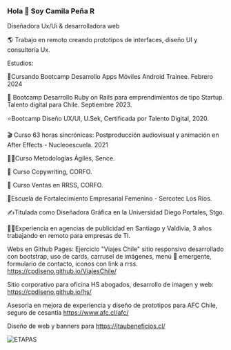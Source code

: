 ### Hola 👋 Soy Camila Peña R 
Diseñadora Ux/Ui & desarrolladora web

🌎 Trabajo en remoto creando prototipos de interfaces, diseño UI y consultoría Ux.

Estudios:

📱Cursando Bootcamp Desarrollo Apps Móviles Android Trainee. Febrero 2024

💎 Bootcamp Desarrollo Ruby on Rails para emprendimientos de tipo Startup. Talento digital para Chile. Septiembre 2023.

⭐Bootcamp Diseño UX/UI, U.Sek, Certificada por Talento Digital, 2020. 

🎬 Curso 63 horas sincrónicas: Postproducción audiovisual y animación en After Effects - Nucleoescuela. 2021

👩‍💼Curso Metodologías Ágiles, Sence. 

📝 Curso Copywriting, CORFO. 

🤑 Curso Ventas en RRSS, CORFO.

💃Escuela de Fortalecimiento Empresarial Femenino - Sercotec Los Ríos.

✍️Titulada como Diseñadora Gráfica en la Universidad Diego Portales, Stgo.

👩‍💻Experiencia en agencias de publicidad en Santiago y Valdivia, 3 años trabajando en remoto para empresas de TI. 


Webs en Github Pages: 
Ejercicio "Viajes Chile" sitio responsivo desarrollado con bootstrap, uso de cards, carrusel de imágenes, menú 🍔 emergente, formulario de contacto, iconos con link a rrss.
https://cpdiseno.github.io/ViajesChile/

Sitio corporativo para oficina HS abogados, desarrollo de imagen y web: https://cpdiseno.github.io/hs/

Asesorìa en mejora de experiencia y diseño de prototipos para AFC Chile, seguro de cesantía https://www.afc.cl/afc/

Diseño de web y banners para https://itaubeneficios.cl/

![ETAPAS](https://github.com/cpdiseno/cpdiseno/assets/84547965/b5bcb670-d474-4c43-b524-811101b3a7de)
